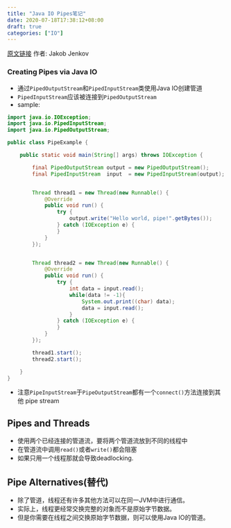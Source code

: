 ```yaml
---
title: "Java IO Pipes笔记"
date: 2020-07-18T17:38:12+08:00
draft: true
categories: ["IO"]
---
```

[原文链接](http://tutorials.jenkov.com/java-io/pipes.html) 作者: Jakob Jenkov
### Creating Pipes via Java IO
+ 通过`PipedOutputStream`和`PipedInputStream`类使用Java IO创建管道
+ `PipedInputStream`应该被连接到`PipedOutputStream`
+ sample:
```java
import java.io.IOException;
import java.io.PipedInputStream;
import java.io.PipedOutputStream;

public class PipeExample {

    public static void main(String[] args) throws IOException {

        final PipedOutputStream output = new PipedOutputStream();
        final PipedInputStream  input  = new PipedInputStream(output);


        Thread thread1 = new Thread(new Runnable() {
            @Override
            public void run() {
                try {
                    output.write("Hello world, pipe!".getBytes());
                } catch (IOException e) {
                }
            }
        });


        Thread thread2 = new Thread(new Runnable() {
            @Override
            public void run() {
                try {
                    int data = input.read();
                    while(data != -1){
                        System.out.print((char) data);
                        data = input.read();
                    }
                } catch (IOException e) {
                }
            }
        });

        thread1.start();
        thread2.start();

    }
}
```
+ 注意`PipeInputStream`于`PipeOutputStream`都有一个`connect()`方法连接到其他 pipe stream

## Pipes and Threads
+ 使用两个已经连接的管道流，要将两个管道流放到不同的线程中
+ 在管道流中调用`read()`或者`write()`都会阻塞
+ 如果只用一个线程那就会导致deadlocking.

## Pipe Alternatives(替代)
+ 除了管道，线程还有许多其他方法可以在同一JVM中进行通信。
+ 实际上，线程更经常交换完整的对象而不是原始字节数据。
+ 但是你需要在线程之间交换原始字节数据，则可以使用Java IO的管道。

